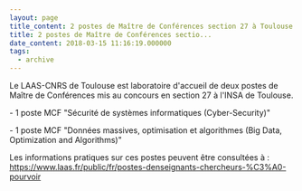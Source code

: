 ```yaml
---
layout: page
title_content: 2 postes de Maître de Conférences section 27 à Toulouse
title: 2 postes de Maître de Conférences sectio...
date_content: 2018-03-15 11:16:19.000000
tags:
  - archive
---
```

Le LAAS-CNRS de Toulouse est laboratoire d'accueil de deux postes de Maître de
Conférences mis au concours en section 27 à l'INSA de Toulouse.  
  
\- 1 poste MCF "Sécurité de systèmes informatiques (Cyber-Security)"  
  
\- 1 poste MCF "Données massives, optimisation et algorithmes (Big Data,
Optimization and Algorithms)"  
  
Les informations pratiques sur ces postes peuvent être consultées à :  
<https://www.laas.fr/public/fr/postes-denseignants-chercheurs-%C3%A0-pourvoir>  

